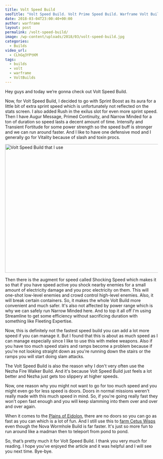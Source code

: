 ```yaml
---
title: Volt Speed Build
seoTitle: "Volt Speed Build. Volt Prime Speed Build. Warframe Volt Build"
date: 2018-03-04T23:00:40+00:00
author: warframe
layout: post
permalink: /volt-speed-build/
image: /wp-content/uploads/2018/03/volt-speed-build.jpg
categories:
  - Builds
video_url:
  - CLhGq3YPtKM
tags:
  - builds
  - volt
  - warframe
  - VoltBuilds
---
```

Hey guys and today we’re gonna check out Volt Speed Build.<!--more-->

<span>Now, for Volt Speed Build, I decided to go with</span> Sprint Boost as its aura for a little bit of extra sprint speed which is unfortunately not reflected on the stats screen. I also added Rush in the exilus slot for even more sprint speed. Then I have Augur Message, Primed Continuity, and Narrow Minded for a ton of duration so speed lasts a decent amount of time. Intensify and Transient Fortitude for some power strength so the speed buff is stronger and we can run around faster. And I like to have one defensive mod and I generally go for Vitality because of slash and toxin procs.

<img src="https://warframeblog.com/wp-content/uploads/2018/03/volt-speed-build-1024x576.png" title="Warframe Volt Speed Build" alt="Volt Speed Build that I use" width="750" height="422" class="alignnone size-large wp-image-1025" srcset="https://warframeblog.com/wp-content/uploads/2018/03/volt-speed-build-1024x576.png 1024w, https://warframeblog.com/wp-content/uploads/2018/03/volt-speed-build-300x169.png 300w, https://warframeblog.com/wp-content/uploads/2018/03/volt-speed-build-768x432.png 768w" sizes="(max-width: 750px) 100vw, 750px" />

Then there is the augment for speed called Shocking Speed which makes it so that if you have speed active you shock nearby enemies for a small amount of electricity damage and you proc electricity on them. This will one-shot low-level enemies and crowd control high-level enemies. Also, it will break certain containers. So, it makes the whole Volt Build more convenient and much safer. It's also not affected by power range which is why we can safely run Narrow Minded here. And to top it all off I'm using Streamline to get some efficiency without sacrificing duration with something like Fleeting Expertise.

Now, this is definitely not the fastest speed build you can add a lot more speed if you can manage it. But I found that this is about as much speed as I can manage especially since I like to use this with melee weapons. Also if you have too much speed stairs and ramps become a problem because if you're not looking straight down as you're running down the stairs or the ramps you will start doing slam attacks.

The Volt Speed Build is also the reason why I don't very often use the Nezha Fire Walker Build. And it's because Volt Speed Build just feels a lot better and Nezha just gets too slippery at higher speeds.

Now, one reason why you might not want to go for too much speed and you might even go for less speed is doors. Doors in normal missions weren't really made with this much speed in mind. So, if you're going really fast they won't open fast enough and you will keep slamming into them over and over and over again.

When it comes to the [Plains of Eidolon](https://warframeblog.com/get-started-plains-of-eidolon/), there are no doors so you can go as fast as you can which is a lot of fun. And I still use this to [farm Cetus Wisps](https://warframeblog.com/farm-cetus-wisp/) even though the Nova Wormhole Build is far faster. It's just so more fun to run around like a madman then to teleport from pond to pond.

So, that’s pretty much it for Volt Speed Build. I thank you very much for reading. I hope you’ve enjoyed the article and it was helpful and I will see you next time. Bye-bye.